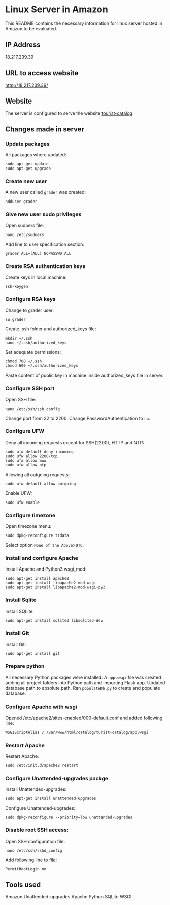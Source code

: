 # Linux Server in Amazon
This README contains the necessary information for linux server hosted in Amazon to be evaluated.

## IP Address
18.217.239.39

## URL to access website
http://18.217.239.39/

## Website
The server is configured to serve the website [tourist-catalog](https://github.com/caiopg/turist-catalog).

## Changes made in server

### Update packages
All packages where updated:
```
sudo apt-get update
sudo apt-get upgrade
```

### Create new user
A new user called `grader` was created:
```
adduser grader
```

### Give new user sudo privileges
Open sudoers file:
```
nano /etc/sudoers
```

Add line to user specification section:
```
grader ALL=(ALL) NOPASSWD:ALL
```

### Create RSA authentication keys
Create keys in local machine:
```
ssh-keygen
```

### Configure RSA keys
Change to grader user:
```
su grader
```

Create .ssh folder and authorized_keys file:
```
mkdir ~/.ssh
nano ~/.ssh/authorized_keys
```

Set adequate permissions:
```
chmod 700 ~/.ssh
chmod 600 ~/.ssh/authorized_keys
```

Paste content of public key in machine inside authorized_keys file in server.

### Configure SSH port
Open SSH file:
```
nano /etc/ssh/ssh_config
```

Change port from 22 to 2200.
Change PasswordAuthentication to `no`.

### Configure UFW
Deny all incoming requests except for SSH(2200), HTTP and NTP:
```
sudo ufw default deny incoming
sudo ufw allow 2200/tcp
sudo ufw allow www
sudo ufw allow ntp
```

Allowing all outgoing requests:
```
sudo ufw default allow outgoing
```

Enable UFW:
```
sudo ufw enable
```

### Configure timezone
Open timezone menu:
```
sudo dpkg-reconfigure tzdata
```

Select option `None of the Above`>`UTC`.

### Install and configure Apache
Install Apache and Python3 wsgi_mod:
```
sudo apt-get install apache2
sudo apt-get install libapache2-mod-wsgi
sudo apt-get install libapache2-mod-wsgi-py3
```

### Install Sqlite
Install SQLite:
```
sudo apt-get install sqlite3 libsqlite3-dev
```

### Install Git
Install Git:
```
sudo apt-get install git
```

### Prepare python
All necessary Python packages were installed.
A `app.wsgi` file was created adding all project folders into Python path and importing Flask app.
Updated database path to absolute path.
Ran `populateDb.py` to create and populate database.

### Configure Apache with wsgi
Opened /etc/apache2/sites-enabled/000-default.conf and added following line:
```
WSGIScriptAlias / /var/www/html/catalog/turist-catalog/app.wsgi
```

### Restart Apache
Restart Apache:
```
sudo /etc/init.d/apache2 restart
```

### Configure Unattended-upgrades packge
Install Unattended-upgrades:
```
sudo apt-get install unattended-upgrades
```

Configure Unattended-upgrades:
```
sudo dpkg-reconfigure --priority=low unattended-upgrades
```

### Disable root SSH access:
Open SSH configuration file:
```
nano /etc/ssh/sshd_config
```

Add following line to file:
```
PermitRootLogin no
```

## Tools used
Amazon
Unattended-upgrades
Apache
Python
SQLite
WSGI
